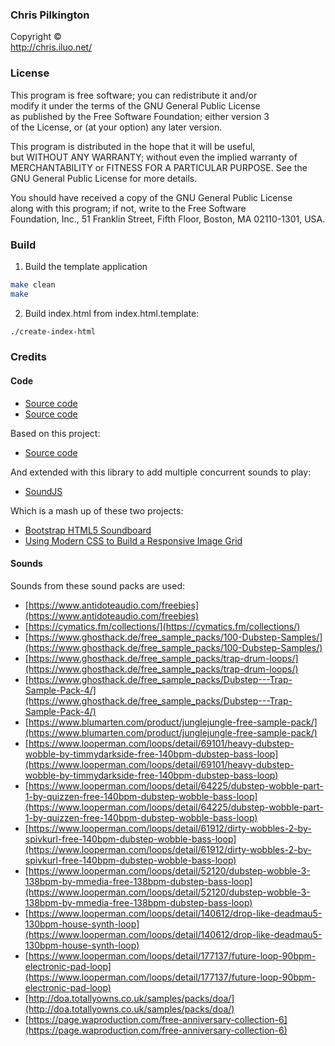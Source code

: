 ### Chris Pilkington  
Copyright ©  
http://chris.iluo.net/ 

### License

This program is free software; you can redistribute it and/or  
modify it under the terms of the GNU General Public License  
as published by the Free Software Foundation; either version 3  
of the License, or (at your option) any later version. 

This program is distributed in the hope that it will be useful,  
but WITHOUT ANY WARRANTY; without even the implied warranty of  
MERCHANTABILITY or FITNESS FOR A PARTICULAR PURPOSE.  See the  
GNU General Public License for more details. 

You should have received a copy of the GNU General Public License  
along with this program; if not, write to the Free Software  
Foundation, Inc., 51 Franklin Street, Fifth Floor, Boston, MA  02110-1301, USA.  

### Build

1. Build the template application
```bash
make clean
make
```
2. Build index.html from index.html.template:
```bash
./create-index-html
```

### Credits

#### Code

*   [Source code](https://github.com/pilkch/beatpad)
*   [Source code](https://chris.iluo.net/projects/beatpad)

Based on this project:

*   [Source code](https://chris.iluo.net/projects/soundboard)

And extended with this library to add multiple concurrent sounds to play:

*   [SoundJS](https://github.com/CreateJS/SoundJS)

Which is a mash up of these two projects:

*   [Bootstrap HTML5 Soundboard](https://github.com/sk33lz/bootstrap-html5-soundboard)
*   [Using Modern CSS to Build a Responsive Image Grid](https://www.sitepoint.com/using-modern-css-to-build-a-responsive-image-grid/)

#### Sounds

Sounds from these sound packs are used:

*   [https://www.antidoteaudio.com/freebies](https://www.antidoteaudio.com/freebies)
*   [https://cymatics.fm/collections/](https://cymatics.fm/collections/)
*   [https://www.ghosthack.de/free_sample_packs/100-Dubstep-Samples/](https://www.ghosthack.de/free_sample_packs/100-Dubstep-Samples/)
*   [https://www.ghosthack.de/free_sample_packs/trap-drum-loops/](https://www.ghosthack.de/free_sample_packs/trap-drum-loops/)
*   [https://www.ghosthack.de/free_sample_packs/Dubstep---Trap-Sample-Pack-4/](https://www.ghosthack.de/free_sample_packs/Dubstep---Trap-Sample-Pack-4/)
*   [https://www.blumarten.com/product/junglejungle-free-sample-pack/](https://www.blumarten.com/product/junglejungle-free-sample-pack/)
*   [https://www.looperman.com/loops/detail/69101/heavy-dubstep-wobble-by-timmydarkside-free-140bpm-dubstep-bass-loop](https://www.looperman.com/loops/detail/69101/heavy-dubstep-wobble-by-timmydarkside-free-140bpm-dubstep-bass-loop)
*   [https://www.looperman.com/loops/detail/64225/dubstep-wobble-part-1-by-quizzen-free-140bpm-dubstep-wobble-bass-loop](https://www.looperman.com/loops/detail/64225/dubstep-wobble-part-1-by-quizzen-free-140bpm-dubstep-wobble-bass-loop)
*   [https://www.looperman.com/loops/detail/61912/dirty-wobbles-2-by-spivkurl-free-140bpm-dubstep-wobble-bass-loop](https://www.looperman.com/loops/detail/61912/dirty-wobbles-2-by-spivkurl-free-140bpm-dubstep-wobble-bass-loop)
*   [https://www.looperman.com/loops/detail/52120/dubstep-wobble-3-138bpm-by-mmedia-free-138bpm-dubstep-bass-loop](https://www.looperman.com/loops/detail/52120/dubstep-wobble-3-138bpm-by-mmedia-free-138bpm-dubstep-bass-loop)
*   [https://www.looperman.com/loops/detail/140612/drop-like-deadmau5-130bpm-house-synth-loop](https://www.looperman.com/loops/detail/140612/drop-like-deadmau5-130bpm-house-synth-loop)
*   [https://www.looperman.com/loops/detail/177137/future-loop-90bpm-electronic-pad-loop](https://www.looperman.com/loops/detail/177137/future-loop-90bpm-electronic-pad-loop)
*   [http://doa.totallyowns.co.uk/samples/packs/doa/](http://doa.totallyowns.co.uk/samples/packs/doa/)
*   [https://page.waproduction.com/free-anniversary-collection-6](https://page.waproduction.com/free-anniversary-collection-6)
